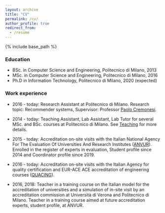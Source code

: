 ```yaml
---
layout: archive
title: "CV"
permalink: /cv/
author_profile: true
redirect_from:
  - /resume
---
```


{% include base_path %}

### Education

* BSc. in Computer Science and Engineering, Politecnico di Milano, 2013
* MSc. in Computer Science and Engineering, Politecnico di Milano, 2016
* Ph.D in Information Technology, Politecnico di Milano, 2020 (expected)

### Work experience

* 2016 - today: Research Assistant at Politecnico di Milano. Research topic: Recommender systems, Supervisor: Professor <u><a href="https://www.deib.polimi.it/eng/people/details/159156" target="_blank">Paolo Cremonesi</a></u>.

* 2014 - today: Teaching Assistant, Lab Assistant, Lab Tutor for several MSc. and BSc. courses at Politecnico di Milano. See [Teaching](teaching.html) for more details.

* 2015 - today: Accreditation on-site visits with the Italian National Agency For The Evaluation Of Universities And Research Institutes (<u><a href="https://www.anvur.it/en/homepage/" target="_blank">ANVUR</a></u>). Enrolled in the register of experts in evaluation, Student profile since 2014 and Coordinator profile since 2019.

* 2016 - today: Accreditation on-site visits with the Italian Agency for quality certification and EUR-ACE
ACE accreditation of engineering courses (<u><a href="https://www.quacing.it/" target="_blank">QUACING</a></u>).

* 2016, 2018: Teacher in a training course on the Italian model for the accreditation of universities and a simulation of
in-site visit by an accreditation commission at Università di Verona and Politecnico di Milano. Teacher in a training course aimed at future accreditation experts, student profile, at ANVUR. 

